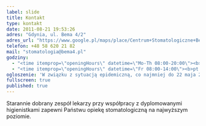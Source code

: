 ```yaml
---
label: slide
title: Kontakt
type: kontakt
date: 2011-08-21 19:53:26
adres: "Gdynia, ul. Bema 4/2"
adres_url: "https://www.google.pl/maps/place/Centrum+Stomatologiczne+Bema+4/@54.5131757,18.5409225,18z/data=!4m2!3m1!1s0x46fda731b042040b:0xef62ec1f389b1572"
telefon: +48 58 620 21 82
mail: "stomatologia@bema4.pl"
godziny:
  - "<time itemprop=\"openingHours\" datetime=\"Mo-Th 08:00-20:00\"><b>pn&ndash;cz:</b> 08:00&ndash;20:00</time>"
  - "<time itemprop=\"openingHours\" datetime=\"Fr 08:00-14:00\"><b>pt:</b> 08:00&ndash;14:00</time>"
ogloszenie: 'W związku z sytuacją epidemiczną, co najmniej do 22 maja 2020 Centrum ogranicza swoją działalność do pracy w godz. 8.00&ndash;15.00.'
fullscreen: true
published: true
---
```


Starannie dobrany zespół lekarzy przy współpracy z&nbsp;dyplomowanymi higienistkami zapewni Państwu opiekę stomatologiczną na najwyższym poziomie.
